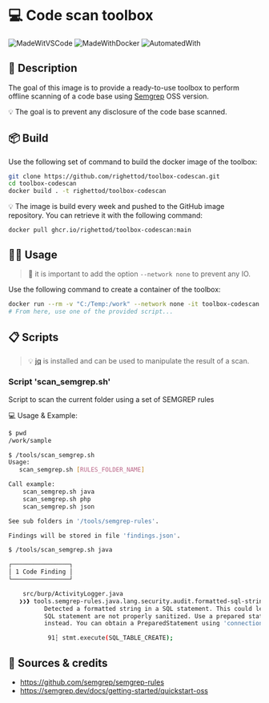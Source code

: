 # 💻 Code scan toolbox

![MadeWitVSCode](https://img.shields.io/static/v1?label=Made%20with&message=VisualStudio%20Code&color=blue&?style=for-the-badge&logo=visualstudio) ![MadeWithDocker](https://img.shields.io/static/v1?label=Made%20with&message=Docker&color=blue&?style=for-the-badge&logo=docker) ![AutomatedWith](https://img.shields.io/static/v1?label=Automated%20with&message=GitHub%20Actions&color=blue&?style=for-the-badge&logo=github)

## 🎯 Description

The goal of this image is to provide a ready-to-use toolbox to perform offline scanning of a code base using [Semgrep](https://semgrep.dev/) OSS version.

💡 The goal is to prevent any disclosure of the code base scanned.

## 📦 Build

Use the following set of command to build the docker image of the toolbox:

```bash
git clone https://github.com/righettod/toolbox-codescan.git
cd toolbox-codescan
docker build . -t righettod/toolbox-codescan
```

💡 The image is build every week and pushed to the GitHub image repository. You can retrieve it with the following command:

`docker pull ghcr.io/righettod/toolbox-codescan:main`

## 👨‍💻 Usage

> 🛑 it is important to add the option `--network none` to prevent any IO.

Use the following command to create a container of the toolbox:

```bash
docker run --rm -v "C:/Temp:/work" --network none -it toolbox-codescan:main
# From here, use one of the provided script...
```

## 📋 Scripts

> 💡 [jq](https://jqlang.github.io/jq/) is installed and can be used to manipulate the result of a scan.

### Script 'scan_semgrep.sh'

Script to scan the current folder using a set of SEMGREP rules

💻 Usage & Example:

```bash
$ pwd
/work/sample

$ /tools/scan_semgrep.sh
Usage:
   scan_semgrep.sh [RULES_FOLDER_NAME]

Call example:
    scan_semgrep.sh java
    scan_semgrep.sh php
    scan_semgrep.sh json

See sub folders in '/tools/semgrep-rules'.

Findings will be stored in file 'findings.json'.

$ /tools/scan_semgrep.sh java

┌────────────────┐
│ 1 Code Finding │
└────────────────┘

    src/burp/ActivityLogger.java
   ❯❯❱ tools.semgrep-rules.java.lang.security.audit.formatted-sql-string
          Detected a formatted string in a SQL statement. This could lead to SQL injection if variables in the
          SQL statement are not properly sanitized. Use a prepared statements (java.sql.PreparedStatement)
          instead. You can obtain a PreparedStatement using 'connection.prepareStatement'.

           91┆ stmt.execute(SQL_TABLE_CREATE);
```

## 🤝 Sources & credits

* <https://github.com/semgrep/semgrep-rules>
* <https://semgrep.dev/docs/getting-started/quickstart-oss>
